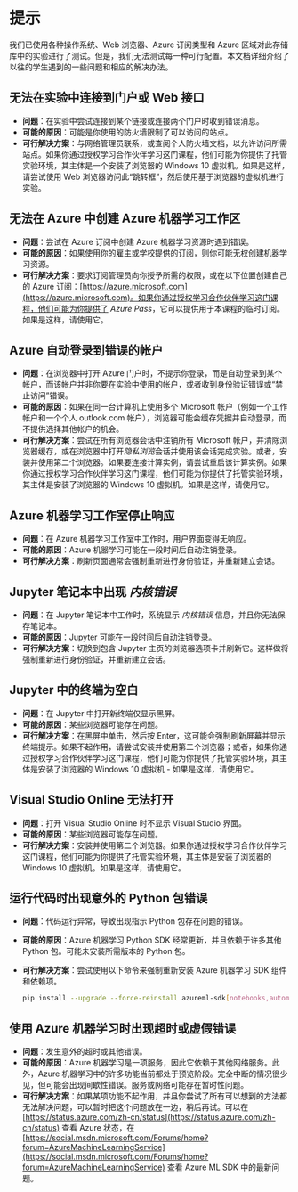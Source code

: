 ﻿# 提示

我们已使用各种操作系统、Web 浏览器、Azure 订阅类型和 Azure 区域对此存储库中的实验进行了测试。但是，我们无法测试每一种可行配置。本文档详细介绍了以往的学生遇到的一些问题和相应的解决办法。

## 无法在实验中连接到门户或 Web 接口

- **问题**：在实验中尝试连接到某个链接或连接两个门户时收到错误消息。
- **可能的原因**：可能是你使用的防火墙限制了可以访问的站点。
- **可行解决方案**：与网络管理员联系，或查阅个人防火墙文档，以允许访问所需站点。如果你通过授权学习合作伙伴学习这门课程，他们可能为你提供了托管实验环境，其主体是一个安装了浏览器的 Windows 10 虚拟机。如果是这样，请尝试使用 Web 浏览器访问此“跳转框”，然后使用基于浏览器的虚拟机进行实验。

## 无法在 Azure 中创建 Azure 机器学习工作区

- **问题**：尝试在 Azure 订阅中创建 Azure 机器学习资源时遇到错误。
- **可能的原因**：如果使用你的雇主或学校提供的订阅，则你可能无权创建机器学习资源。
- **可行解决方案**：要求订阅管理员向你授予所需的权限，或在以下位置创建自己的 Azure 订阅：[https://azure.microsoft.com](https://azure.microsoft.com)。如果你通过授权学习合作伙伴学习这门课程，他们可能为你提供了 *Azure Pass*，它可以提供用于本课程的临时订阅。如果是这样，请使用它。

## Azure 自动登录到错误的帐户

- **问题**：在浏览器中打开 Azure 门户时，不提示你登录，而是自动登录到某个帐户，而该帐户并非你要在实验中使用的帐户，或者收到身份验证错误或“禁止访问”错误。
- **可能的原因**：如果在同一台计算机上使用多个 Microsoft 帐户（例如一个工作帐户和一个个人 outlook.com 帐户），浏览器可能会缓存凭据并自动登录，而不提供选择其他帐户的机会。
- **可行解决方案**：尝试在所有浏览器会话中注销所有 Microsoft 帐户，并清除浏览器缓存，或在浏览器中打开*隐私浏览*会话并使用该会话完成实验。或者，安装并使用第二个浏览器。如果要连接计算实例，请尝试重启该计算实例。如果你通过授权学习合作伙伴学习这门课程，他们可能为你提供了托管实验环境，其主体是安装了浏览器的 Windows 10 虚拟机。如果是这样，请使用它。

## Azure 机器学习工作室停止响应

- **问题**：在 Azure 机器学习工作室中工作时，用户界面变得无响应。
- **可能的原因**：Azure 机器学习可能在一段时间后自动注销登录。
- **可行解决方案**：刷新页面通常会强制重新进行身份验证，并重新建立会话。

## Jupyter 笔记本中出现 *内核错误*

- **问题**：在 Jupyter 笔记本中工作时，系统显示 *内核错误* 信息，并且你无法保存笔记本。
- **可能的原因**：Jupyter 可能在一段时间后自动注销登录。
- **可行解决方案**：切换到包含 Jupyter 主页的浏览器选项卡并刷新它。这样做将强制重新进行身份验证，并重新建立会话。

## Jupyter 中的终端为空白

- **问题**：在 Jupyter 中打开新终端仅显示黑屏。
- **可能的原因**：某些浏览器可能存在问题。
- **可行解决方案**：在黑屏中单击，然后按 Enter，这可能会强制刷新屏幕并显示终端提示。如果不起作用，请尝试安装并使用第二个浏览器；或者，如果你通过授权学习合作伙伴学习这门课程，他们可能为你提供了托管实验环境，其主体是安装了浏览器的 Windows 10 虚拟机 - 如果是这样，请使用它。

## Visual Studio Online 无法打开

- **问题**：打开 Visual Studio Online 时不显示 Visual Studio 界面。
- **可能的原因**：某些浏览器可能存在问题。
- **可行解决方案**：安装并使用第二个浏览器。如果你通过授权学习合作伙伴学习这门课程，他们可能为你提供了托管实验环境，其主体是安装了浏览器的 Windows 10 虚拟机。如果是这样，请使用它。

## 运行代码时出现意外的 Python 包错误

- **问题**：代码运行异常，导致出现指示 Python 包存在问题的错误。
- **可能的原因**：Azure 机器学习 Python SDK 经常更新，并且依赖于许多其他 Python 包。可能未安装所需版本的 Python 包。
- **可行解决方案**：尝试使用以下命令来强制重新安装 Azure 机器学习 SDK 组件和依赖项。

    ```bash
    pip install --upgrade --force-reinstall azureml-sdk[notebooks,automl,explain]
    ```

## 使用 Azure 机器学习时出现超时或虚假错误

- **问题**：发生意外的超时或其他错误。
- **可能的原因**：Azure 机器学习是一项服务，因此它依赖于其他网络服务。此外，Azure 机器学习中的许多功能当前都处于预览阶段。完全中断的情况很少见，但可能会出现间歇性错误。服务或网络可能存在暂时性问题。
- **可行解决方案**：如果某项功能不起作用，并且你尝试了所有可以想到的方法都无法解决问题，可以暂时把这个问题放在一边，稍后再试。可以在 [https://status.azure.com/zh-cn/status](https://status.azure.com/zh-cn/status) 查看 Azure 状态，在 [https://social.msdn.microsoft.com/Forums/home?forum=AzureMachineLearningService](https://social.msdn.microsoft.com/Forums/home?forum=AzureMachineLearningService) 查看 Azure ML SDK 中的最新问题。
